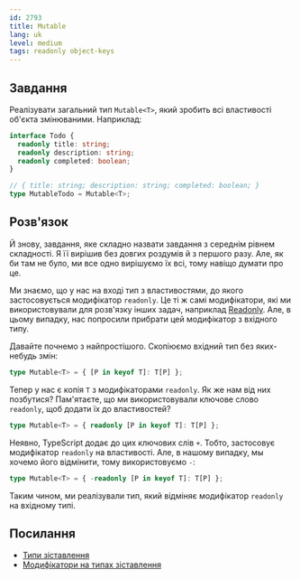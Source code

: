 ```yaml
---
id: 2793
title: Mutable
lang: uk
level: medium
tags: readonly object-keys
---
```


## Завдання

Реалізувати загальний тип `Mutable<T>`, який зробить всі властивості об'єкта змінюваними.
Наприклад:

```typescript
interface Todo {
  readonly title: string;
  readonly description: string;
  readonly completed: boolean;
}

// { title: string; description: string; completed: boolean; }
type MutableTodo = Mutable<T>;
```

## Розв'язок

Й знову, завдання, яке складно назвати завдання з середнім рівнем складності.
Я її вирішив без довгих роздумів й з першого разу.
Але, як би там не було, ми все одно вирішуємо їх всі, тому навіщо думати про це.

Ми знаємо, що у нас на вході тип з властивостями, до якого застосовується модифікатор `readonly`.
Це ті ж самі модифікатори, які ми використовували для розв'язку інших задач, наприклад [Readonly](./easy-readonly.md).
Але, в цьому випадку, нас попросили прибрати цей модифікатор з вхідного типу.

Давайте почнемо з найпростішого.
Скопіюємо вхідний тип без яких-небудь змін:

```typescript
type Mutable<T> = { [P in keyof T]: T[P] };
```

Тепер у нас є копія `T` з модифікаторами `readonly`.
Як же нам від них позбутися?
Пам'ятаєте, що ми використовували ключове слово `readonly`, щоб додати їх до властивостей?

```typescript
type Mutable<T> = { readonly [P in keyof T]: T[P] };
```

Неявно, TypeScript додає до цих ключових слів `+`.
Тобто, застосовує модифікатор `readonly` на властивості.
Але, в нашому випадку, мы хочемо його відмінити, тому використовуємо `-`:

```typescript
type Mutable<T> = { -readonly [P in keyof T]: T[P] };
```

Таким чином, ми реалізували тип, який відміняє модифікатор `readonly` на вхідному типі.

## Посилання

- [Типи зіставлення](https://www.typescriptlang.org/docs/handbook/2/mapped-types.html)
- [Модифікатори на типах зіставлення](https://www.typescriptlang.org/docs/handbook/2/mapped-types.html#mapping-modifiers)
